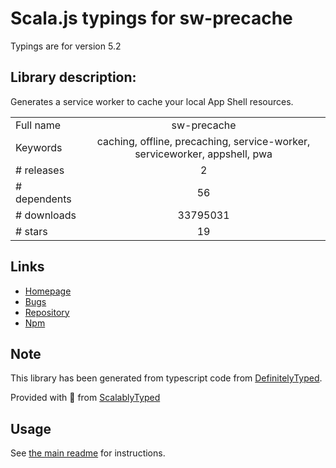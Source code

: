 
# Scala.js typings for sw-precache

Typings are for version 5.2

## Library description:
Generates a service worker to cache your local App Shell resources.

|                    |                 |
| ------------------ | :-------------: |
| Full name          | sw-precache |
| Keywords           | caching, offline, precaching, service-worker, serviceworker, appshell, pwa |
| # releases         | 2 |
| # dependents       | 56 |
| # downloads        | 33795031 |
| # stars            | 19 |

## Links
- [Homepage](https://github.com/googlechrome/sw-precache)
- [Bugs](https://github.com/googlechrome/sw-precache/issues)
- [Repository](https://github.com/googlechrome/sw-precache)
- [Npm](https://www.npmjs.com/package/sw-precache)
    


## Note
This library has been generated from typescript code from [DefinitelyTyped](https://definitelytyped.org).

Provided with :purple_heart: from [ScalablyTyped](https://github.com/oyvindberg/ScalablyTyped)

## Usage
See [the main readme](../../readme.md) for instructions.


